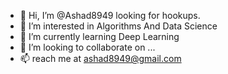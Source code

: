 - 👋 Hi, I’m @Ashad8949 looking for hookups.
- 👀 I’m interested in Algorithms And Data Science
- 🌱 I’m currently learning Deep Learning
- 💞️ I’m looking to collaborate on ...
- 📫 reach me at ashad8949@gmail.com

<!---
Ashad8949/Ashad8949 is a ✨ special ✨ repository because its `README.md` (this file) appears on your GitHub profile.
You can click the Preview link to take a look at your changes.
--->
